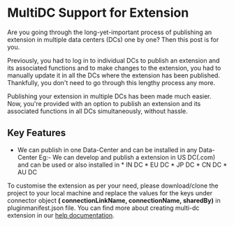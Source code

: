 # MultiDC Support for Extension
Are you going through the long-yet-important process of publishing an extension in multiple data centers (DCs) one by one? Then this post is for you. 

Previously, you had to log in to individual DCs to publish an extension and its associated functions and to make changes to the extension, you had to manually update it in all the DCs where the extension has been published. Thankfully, you don't need to go through this lengthy process any more. 

Publishing your extension in multiple DCs has been made much easier. Now, you're provided with an option to publish an extension and its associated functions in all DCs simultaneously, without hassle.

## Key Features
* We can publish in one Data-Center and can be installed in any Data-Center
    Eg:- We can develop and publish a extension in US DC(.com) and can be used or also installed in 
        * IN DC
        * EU DC
        * JP DC
        * CN DC
        * AU DC

To customise the extension as per your need, please download/clone the project to your local machine and replace the values for the keys under connector object **( connectionLinkName, connectionName, sharedBy)** in pluginmanifest.json file. You can find more about creating multi-dc extension in our [help documentation](https://www.zoho.com/desk/extensions/guide/#multidc-widgets).
